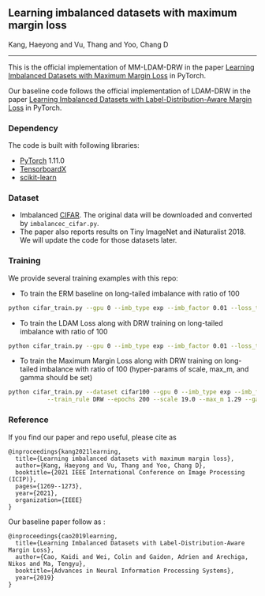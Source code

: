 ## Learning imbalanced datasets with maximum margin loss
Kang, Haeyong and Vu, Thang and Yoo, Chang D
_________________

This is the official implementation of MM-LDAM-DRW in the paper [Learning Imbalanced Datasets with Maximum Margin Loss](https://ieeexplore.ieee.org/stamp/stamp.jsp?tp=&arnumber=9506389) in PyTorch.


Our baseline code follows the official implementation of LDAM-DRW in the paper [Learning Imbalanced Datasets with Label-Distribution-Aware Margin Loss](https://arxiv.org/pdf/1906.07413.pdf) in PyTorch.

### Dependency

The code is built with following libraries:

- [PyTorch](https://pytorch.org/) 1.11.0
- [TensorboardX](https://github.com/lanpa/tensorboardX)
- [scikit-learn](https://scikit-learn.org/stable/)

### Dataset

- Imbalanced [CIFAR](https://www.cs.toronto.edu/~kriz/cifar.html). The original data will be downloaded and converted by `imbalancec_cifar.py`.
- The paper also reports results on Tiny ImageNet and iNaturalist 2018. We will update the code for those datasets later.

### Training 

We provide several training examples with this repo:

- To train the ERM baseline on long-tailed imbalance with ratio of 100

```bash
python cifar_train.py --gpu 0 --imb_type exp --imb_factor 0.01 --loss_type CE --train_rule None
```

- To train the LDAM Loss along with DRW training on long-tailed imbalance with ratio of 100

```bash
python cifar_train.py --gpu 0 --imb_type exp --imb_factor 0.01 --loss_type LDAM --train_rule DRW
```


- To train the Maximum Margin Loss along with DRW training on long-tailed imbalance with ratio of 100 (hyper-params of scale, max_m, and gamma should be set)

```bash
python cifar_train.py --dataset cifar100 --gpu 0 --imb_type exp --imb_factor 0.01 --loss_type HMM \
           --train_rule DRW --epochs 200 --scale 19.0 --max_m 1.29 --gamma 1.528 --seed 1 --exp_str logits
```


### Reference

If you find our paper and repo useful, please cite as
```
@inproceedings{kang2021learning,
  title={Learning imbalanced datasets with maximum margin loss},
  author={Kang, Haeyong and Vu, Thang and Yoo, Chang D},
  booktitle={2021 IEEE International Conference on Image Processing (ICIP)},
  pages={1269--1273},
  year={2021},
  organization={IEEE}
}
```
Our baseline paper follow as :

```
@inproceedings{cao2019learning,
  title={Learning Imbalanced Datasets with Label-Distribution-Aware Margin Loss},
  author={Cao, Kaidi and Wei, Colin and Gaidon, Adrien and Arechiga, Nikos and Ma, Tengyu},
  booktitle={Advances in Neural Information Processing Systems},
  year={2019}
}
```
